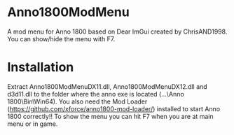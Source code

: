 # Anno1800ModMenu
A mod menu for Anno 1800 based on Dear ImGui created by ChrisAND1998.
You can show/hide the menu with F7.

# Installation
Extract Anno1800ModMenuDX11.dll, Anno1800ModMenuDX12.dll and d3d11.dll to the folder where the anno exe is located (...\Anno 1800\Bin\Win64).
You also need the Mod Loader (https://github.com/xforce/anno1800-mod-loader/) installed to start Anno 1800 correctly!!
To show the menu you can hit F7 when you are at main menu or in game.


